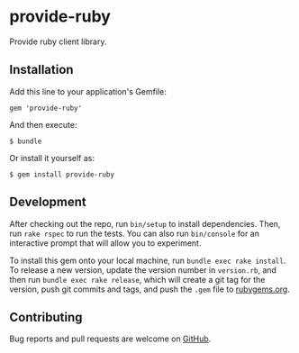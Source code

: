 # provide-ruby

Provide ruby client library.

## Installation

Add this line to your application's Gemfile:

```
gem 'provide-ruby'
```

And then execute:

    $ bundle

Or install it yourself as:

    $ gem install provide-ruby

## Development

After checking out the repo, run `bin/setup` to install dependencies. Then, run `rake rspec` to run the tests. You can also run `bin/console` for an interactive prompt that will allow you to experiment.

To install this gem onto your local machine, run `bundle exec rake install`. To release a new version, update the version number in `version.rb`, and then run `bundle exec rake release`, which will create a git tag for the version, push git commits and tags, and push the `.gem` file to [rubygems.org](https://rubygems.org).

## Contributing

Bug reports and pull requests are welcome on [GitHub](https://github.com/provideapp/provide-ruby).
